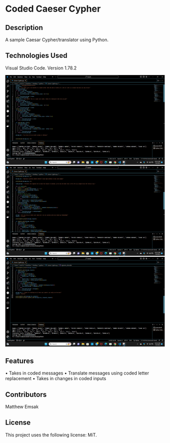 # <strong> Coded Caeser Cypher </strong> #

## <strong> Description </strong> ##
A sample Caesar Cypher/translator using Python.

## <strong> Technologies Used </strong> ##
Visual Studio Code. Version 1.78.2

![]()<img width="723" alt="image" src="https://github.com/matthew813709/Gitimages/blob/04b4dd8782def73a093a3c70ef65563ad9699c84/Screenshot%202023-07-06%20101127.png">
![]()<img width="723" alt="image" src="https://github.com/matthew813709/Gitimages/blob/04b4dd8782def73a093a3c70ef65563ad9699c84/Screenshot%202023-07-06%20101150.png">
![]()<img width="723" alt="image" src="https://github.com/matthew813709/Gitimages/blob/04b4dd8782def73a093a3c70ef65563ad9699c84/Screenshot%202023-07-06%20101208.png">


## <strong> Features </strong> ##
• Takes in coded messages
• Translate messages using coded letter replacement
• Takes in changes in coded inputs


## <strong> Contributors </strong> ##
Matthew Emsak

## <strong> License </strong> ##
This project uses the following license: MiT.
